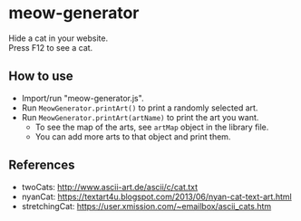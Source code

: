 # meow-generator

Hide a cat in your website.  
Press F12 to see a cat.

## How to use

- Import/run "meow-generator.js".
- Run `MeowGenerator.printArt()` to print a randomly selected art.
- Run `MeowGenerator.printArt(artName)` to print the art you want.
  - To see the map of the arts, see `artMap` object in the library file.
  - You can add more arts to that object and print them.

## References

- twoCats: <http://www.ascii-art.de/ascii/c/cat.txt>
- nyanCat: <https://textart4u.blogspot.com/2013/06/nyan-cat-text-art.html>
- stretchingCat: <https://user.xmission.com/~emailbox/ascii_cats.htm>

